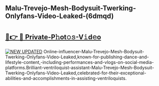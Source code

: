 ## Malu-Trevejo-Mesh-Bodysuit-Twerking-Onlyfans-Video-Leaked-(6dmqd)


# <h2><a href="https://mediaupload.pro?-19M">🔗👉 🔴 Private-P𝚑ot𝚘𝚜-V𝚒d𝚎o</a></h2>

[![NEW UPDATED](https://i.imgur.com/0qMVB7G.gif)](https://mediaupload.pro?-19M)
Online-influencer-Malu-Trevejo-Mesh-Bodysuit-Twerking-Onlyfans-Video-Leaked,known-for-publishing-dance-and-lifestyle-content,-including-performances-and-vlogs-on-social-media-platforms.Brilliant-ventriloquist-assistant-Malu-Trevejo-Mesh-Bodysuit-Twerking-Onlyfans-Video-Leaked,celebrated-for-their-exceptional-abilities-and-accomplishments-in-assisting-ventriloquists.  
